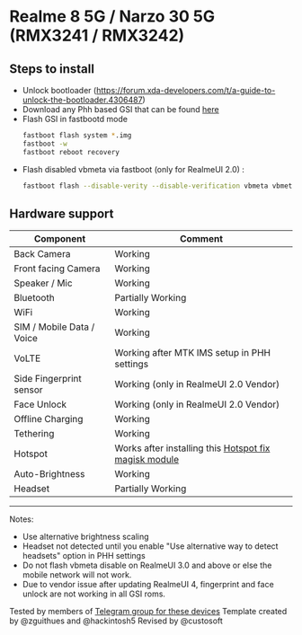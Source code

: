 # Realme 8 5G / Narzo 30 5G (RMX3241 / RMX3242)
## Steps to install
* Unlock bootloader (https://forum.xda-developers.com/t/a-guide-to-unlock-the-bootloader.4306487)
* Download any Phh based GSI that can be found [here](https://github.com/phhusson/treble_experimentations/wiki/Generic-System-Image-%28GSI%29-list)
* Flash GSI in fastbootd mode
  ```sh
  fastboot flash system *.img
  fastboot -w
  fastboot reboot recovery
  ```
* Flash disabled vbmeta via fastboot (only for RealmeUI 2.0) :
    ```sh
    fastboot flash --disable-verity --disable-verification vbmeta vbmeta.img 
    ```

## Hardware support

| Component                 |      Comment                                              |
|---------------------------|-----------------------------------------------------------|
| Back Camera               | Working                                                   |
| Front facing Camera       | Working                                                   |
| Speaker / Mic             | Working                                                   |
| Bluetooth                 | Partially Working                                         |
| WiFi                      | Working                                                   |
| SIM / Mobile Data / Voice | Working                                |
| VoLTE                     | Working after MTK IMS setup in PHH settings                                   |
| Side Fingerprint sensor   | Working (only in RealmeUI 2.0 Vendor)                     |
| Face Unlock               | Working (only in RealmeUI 2.0 Vendor)                     |
| Offline Charging          | Working                                                   |
| Tethering                 | Working                                                   |
| Hotspot                   | Works after installing this [Hotspot fix magisk module](https://t.me/Realme85G_Narzo305G_Official/13103)                                     |
| Auto-Brightness           | Working                                              |
| Headset                   | Partially Working                                              |
---
Notes:
 * Use alternative brightness scaling
 * Headset not detected until you enable "Use alternative way to detect headsets" option in PHH settings
 * Do not flash vbmeta disable on RealmeUI 3.0 and above or else the mobile network will not work.
 * Due to vendor issue after updating RealmeUI 4, fingerprint and face unlock are not working in all GSI roms.

Tested by members of [Telegram group for these devices](https://t.me/Realme85G_Narzo305G_Official)
Template created by @zguithues and @hackintosh5
Revised by @custosoft